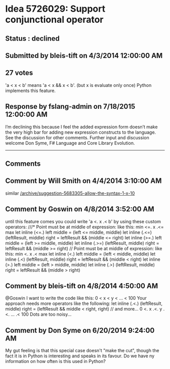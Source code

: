 # Idea 5726029: Support conjunctional operator #

## Status : declined

## Submitted by bleis-tift on 4/3/2014 12:00:00 AM

## 27 votes

'a < x < b' means 'a < x && x < b'. (but x is evaluate only once)
Python implements this feature.



## Response by fslang-admin on 7/18/2015 12:00:00 AM

I’m declining this because I feel the added expression form doesn’t make the very high bar for adding new expression constructs to the language. See the discussion for other comments.
Further input and discussion welcome
Don Syme, F# Language and Core Library Evolution.

------------------------
## Comments


## Comment by Will Smith on 4/4/2014 3:10:00 AM
similar [/archive/suggestion-5683305-allow-the-syntax-1-x-10](/archive/suggestion-5683305-allow-the-syntax-1-x-10.md)


## Comment by Goswin on 4/8/2014 3:52:00 AM
until this feature comes you could write 'a <. x .< b' by using these custom operators:
///* Point must be at middle of expression: like this: min <=. x .<= max
let inline (<=.) left middle = (left <= middle, middle)
let inline (.<=) (leftResult, middle) right = leftResult && (middle <= right)
let inline (>=.) left middle = (left >= middle, middle)
let inline (.>=) (leftResult, middle) right = leftResult && (middle >= right)
// Point must be at middle of expression: like this: min <. x .< max
let inline (<.) left middle = (left < middle, middle)
let inline (.<) (leftResult, middle) right = leftResult && (middle < right)
let inline (>.) left middle = (left > middle, middle)
let inline (.>) (leftResult, middle) right = leftResult && (middle > right)


## Comment by bleis-tift on 4/8/2014 4:50:00 AM
@Goswin
I want to write the code like this:
0 < x < y < ... < 100
Your approach needs more operators like the following:
let inline (.<.) (leftResult, middle) right = (leftResult && middle < right, right)
// and more...
0 <. x .<. y .<. ... .< 100
Dots are too noisy...


## Comment by Don Syme on 6/20/2014 9:24:00 AM
My gut feeling is that this special case doesn't "make the cut", though the fact it is in Python is interesting and speaks in its favour.
Do we have ny information on how often is this used in Python?

